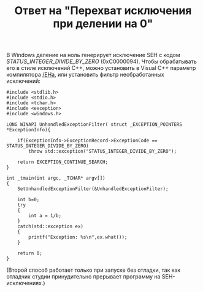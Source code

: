﻿---
title: "Ответ на \"Перехват исключения при делении на 0\""
se.owner.user_id: 240512
se.owner.display_name: "MSDN.WhiteKnight"
se.owner.link: "https://ru.stackoverflow.com/users/240512/msdn-whiteknight"
se.answer_id: 843517
se.question_id: 842745
se.post_type: answer
se.score: 1
se.is_accepted: False
---
<p>В Windows деление на ноль генерирует исключение SEH с кодом <em>STATUS_INTEGER_DIVIDE_BY_ZERO</em> (0xC0000094). Чтобы обрабатывать его в стиле исключений С++, можно установить в Visual C++ параметр компилятора <a href="https://docs.microsoft.com/en-us/cpp/build/reference/eh-exception-handling-model" rel="nofollow noreferrer">/EHa</a>, или установить фильтр необработанных исключений:</p>

<pre><code>#include &lt;stdlib.h&gt;
#include &lt;stdio.h&gt;
#include &lt;tchar.h&gt;
#include &lt;exception&gt;
#include &lt;windows.h&gt;

LONG WINAPI UnhandledExceptionFilter( struct _EXCEPTION_POINTERS *ExceptionInfo){

    if(ExceptionInfo-&gt;ExceptionRecord-&gt;ExceptionCode == STATUS_INTEGER_DIVIDE_BY_ZERO)
        throw std::exception("STATUS_INTEGER_DIVIDE_BY_ZERO");  

    return EXCEPTION_CONTINUE_SEARCH;
}

int _tmain(int argc, _TCHAR* argv[])
{   
    SetUnhandledExceptionFilter(&amp;UnhandledExceptionFilter); 

    int b=0;
    try
    {
        int a = 1/b;        
    }
    catch(std::exception ex)
    {       
        printf("Exception: %s\n",ex.what());
    }   

    return 0;
}
</code></pre>

<p>(Второй способ работает только при запуске без отладки, так как отладчик студии принудительно прерывает программу на SEH-исключениях.)</p>
